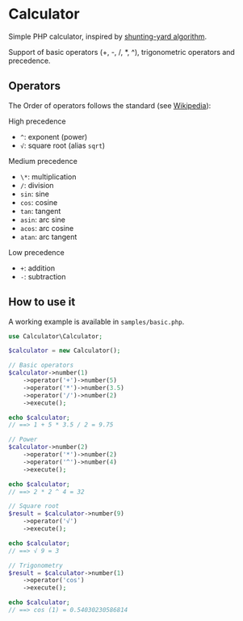 Calculator
===

Simple PHP calculator, inspired by [shunting-yard algorithm](http://en.wikipedia.org/wiki/Shunting-yard_algorithm).

Support of basic operators (+, -, /, \*, ^), trigonometric operators and precedence.

Operators
---

The Order of operators follows the standard (see [Wikipedia](https://en.wikipedia.org/wiki/Order_of_operations#Definition)):

High precedence

- `^`: exponent (power)
- `√`: square root (alias `sqrt`)

Medium precedence

- `\*`: multiplication
- `/`: division
- `sin`: sine
- `cos`: cosine
- `tan`: tangent
- `asin`: arc sine
- `acos`: arc cosine
- `atan`: arc tangent

Low precedence

- `+`: addition
- `-`: subtraction

How to use it
---

A working example is available in `samples/basic.php`.

```php
use Calculator\Calculator;

$calculator = new Calculator();

// Basic operators
$calculator->number(1)
    ->operator('+')->number(5)
    ->operator('*')->number(3.5)
    ->operator('/')->number(2)
    ->execute();

echo $calculator;
// ==> 1 + 5 * 3.5 / 2 = 9.75

// Power
$calculator->number(2)
    ->operator('*')->number(2)
    ->operator('^')->number(4)
    ->execute();

echo $calculator;
// ==> 2 * 2 ^ 4 = 32

// Square root
$result = $calculator->number(9)
    ->operator('√')
    ->execute();

echo $calculator;
// ==> √ 9 = 3

// Trigonometry
$result = $calculator->number(1)
    ->operator('cos')
    ->execute();

echo $calculator;
// ==> cos (1) = 0.54030230586814

```